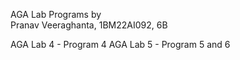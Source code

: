 AGA Lab Programs by \
Pranav Veeraghanta, 1BM22AI092, 6B

AGA Lab 4 - Program 4
AGA Lab 5 - Program 5 and 6
